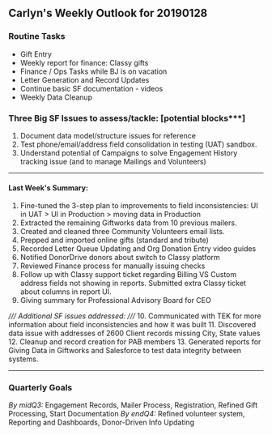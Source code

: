 ## Carlyn's Weekly Outlook for 20190128
### Routine Tasks
* Gift Entry
* Weekly report for finance: Classy gifts
* Finance / Ops Tasks while BJ is on vacation
* Letter Generation and Record Updates
* Continue basic SF documentation - videos
* Weekly Data Cleanup

### Three Big SF Issues to assess/tackle: [potential blocks***]
1. Document data model/structure issues for reference
2. Test phone/email/address field consolidation in testing (UAT) sandbox.
3. Understand potential of Campaigns to solve Engagement History tracking issue (and to manage Mailings and Volunteers)

- - - -
#### Last Week's Summary:
1. Fine-tuned the 3-step plan to improvements to field inconsistencies: UI in UAT > UI in Production > moving data in Production
2. Extracted the remaining Giftworks data from 10 previous mailers.  
3. Created and cleaned three Community Volunteers email lists.
4. Prepped and imported online gifts (standard and tribute)
5. Recorded Letter Queue Updating and Org Donation Entry video guides
6. Notified DonorDrive donors about switch to Classy platform
7. Reviewed Finance process for manually issuing checks
8. Follow up with Classy support ticket regarding Billing VS Custom address fields not showing in reports.  Submitted extra Classy ticket about columns in report UI.  
9. Giving summary for Professional Advisory Board for CEO

*/// Additional SF issues addressed: ///*
10. Communicated with TEK for more information about field inconsistencies and how it was built
11. Discovered data issue with addresses of 2600 Client records missing City, State values
12. Cleanup and record creation for PAB members
13. Generated reports for Giving Data in Giftworks and Salesforce to test data integrity between systems.  

- - - -
### Quarterly Goals
*By midQ3:* Engagement Records, Mailer Process, Registration, Refined Gift Processing, Start Documentation
*By endQ4:* Refined volunteer system, Reporting and Dashboards, Donor-Driven Info Updating
<!--stackedit_data:
eyJoaXN0b3J5IjpbMTI5NDk1MDcwOSwyMTAzMTAzMDkwLDEwMT
U3MDUwNDMsLTE3NjM1MzQ1NDUsLTExMDYzNDU3OCwtMzc3NTI1
Nzc4XX0=
-->